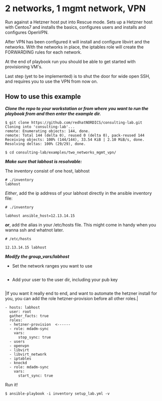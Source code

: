 2 networks, 1 mgmt network, VPN
===============================

Run against a Hetzner host put into Rescue mode.
Sets up a Hetzner host with Centos7 and installs the basics, configures users and installs and configures OpenVPN.

After VPN has been configured it will install and configure libvirt and the networks.
With the networks in place, the iptables role will create the FORWARDING rules for each network.

At the end of playbook run you should be able to get started with provisioning VM's.

Last step (yet to be implemented) is to shut the door for wide open SSH, and requires you to use the VPN from now on. 

How to use this example
-----------------------

***Clone the repo to your workstation or from where you want to run the playbook from and then enter the example dir.***
```
$ git clone https://github.com/redhatNORDICS/consulting-lab.git
Cloning into 'consulting-lab'...
remote: Enumerating objects: 144, done.
remote: Total 144 (delta 0), reused 0 (delta 0), pack-reused 144
Receiving objects: 100% (144/144), 33.54 KiB | 2.10 MiB/s, done.
Resolving deltas: 100% (29/29), done.

$ cd consulting-lab/examples/two_networks_mgmt_vpn/
```

***Make sure that labhost is resolvable:***

The inventory consist of one host, labhost
``` 
# ./inventory
labhost

```

_Either_, add the ip address of your labhost directly in the ansible inventory file:
```
# ./inventory

labhost ansible_host=12.13.14.15
```

***or***, add the alias in your /etc/hosts file. This might come in handy when you wanna ssh and whatnot later. 
```
# /etc/hosts

12.13.14.15 labhost
```

***Modify the group_vars/labhost***

- Set the network ranges you want to use
```
```
- Add your user to the user dir, including your pub key
```

```

  
|If you want it really end to end, and want to automate the hetzner install for you, you can add the role hetzner-provision before all other roles.|
```
- hosts: labhost
  user: root
  gather_facts: true
  roles:
  - hetzner-provision  <------
  - role: mdadm-sync
    vars: 
      stop_sync: true
  - users
  - openvpn
  - libvirt
  - libvirt_network
  - iptables
  - knockd
  - role: mdadm-sync
    vars: 
      start_sync: true
```


Run it! 

```
$ ansible-playbook -i inventory setup_lab.yml -v
```



